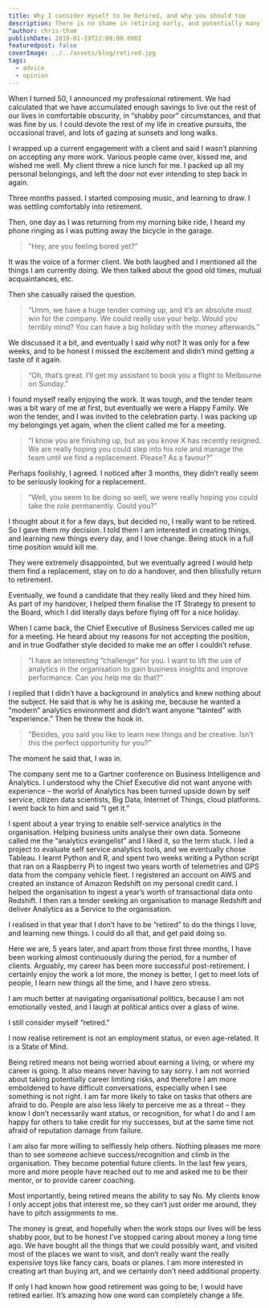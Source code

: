 ```yaml
---
title: Why I consider myself to be Retired, and why you should too
description: There is no shame in retiring early, and potentially many benefits.
^author: chris-tham
publishDate: 2019-01-19T22:00:00.000Z
featuredpost: false
coverImage: ../../assets/blog/retired.jpg
tags:
  - advice
  - opinion
---
```


When I turned 50, I announced my professional retirement. We had calculated that we have accumulated enough savings to live out the rest of our lives in comfortable obscurity, in “shabby poor” circumstances, and that was fine by us. I could devote the rest of my life in creative pursuits, the occasional travel, and lots of gazing at sunsets and long walks.

I wrapped up a current engagement with a client and said I wasn’t planning on accepting any more work. Various people came over, kissed me, and wished me well. My client threw a nice lunch for me. I packed up all my personal belongings, and left the door not ever intending to step back in again.

Three months passed. I started composing music, and learning to draw. I was settling comfortably into retirement.

Then, one day as I was returning from my morning bike ride, I heard my phone ringing as I was putting away the bicycle in the garage.

> “Hey, are you feeling bored yet?”

It was the voice of a former client. We both laughed and I mentioned all the things I am currently doing. We then talked about the good old times, mutual acquaintances, etc.

Then she casually raised the question.

> “Umm, we have a huge tender coming up, and it’s an absolute must win for the company. We could really use your help. Would you terribly mind? You can have a big holiday with the money afterwards.”

We discussed it a bit, and eventually I said why not? It was only for a few weeks, and to be honest I missed the excitement and didn’t mind getting a taste of it again.

> “Oh, that’s great. I’ll get my assistant to book you a flight to Melbourne on Sunday.”

I found myself really enjoying the work. It was tough, and the tender team was a bit wary of me at first, but eventually we were a Happy Family. We won the tender, and I was invited to the celebration party. I was packing up my belongings yet again, when the client called me for a meeting.

> “I know you are finishing up, but as you know X has recently resigned. We are really hoping you could step into his role and manage the team until we find a replacement. Please? As a favour?”

Perhaps foolishly, I agreed. I noticed after 3 months, they didn’t really seem to be seriously looking for a replacement.

> “Well, you seem to be doing so well, we were really hoping you could take the role permanently. Could you?”

I thought about it for a few days, but decided no, I really want to be retired. So I gave them my decision. I told them I am interested in creating things, and learning new things every day, and I love change. Being stuck in a full time position would kill me.

They were extremely disappointed, but we eventually agreed I would help them find a replacement, stay on to do a handover, and then blissfully return to retirement.

Eventually, we found a candidate that they really liked and they hired him. As part of my handover, I helped them finalise the IT Strategy to present to the Board, which I did literally days before flying off for a nice holiday.

When I came back, the Chief Executive of Business Services called me up for a meeting. He heard about my reasons for not accepting the position, and in true Godfather style decided to make me an offer I couldn’t refuse.

> “I have an interesting “challenge” for you. I want to lift the use of analytics in the organisation to gain business insights and improve performance. Can you help me do that?”

I replied that I didn’t have a background in analytics and knew nothing about the subject. He said that is why he is asking me, because he wanted a “modern” analytics environment and didn’t want anyone “tainted” with “experience.” Then he threw the hook in.

> “Besides, you said you like to learn new things and be creative. Isn’t this the perfect opportunity for you?”

The moment he said that, I was in.

The company sent me to a Gartner conference on Business Intelligence and Analytics. I understood why the Chief Executive did not want anyone with experience – the world of Analytics has been turned upside down by self service, citizen data scientists, Big Data, Internet of Things, cloud platforms. I went back to him and said “I get it.”

I spent about a year trying to enable self-service analytics in the organisation. Helping business units analyse their own data. Someone called me the “analytics evangelist” and I liked it, so the term stuck. I led a project to evaluate self service analytics tools, and we eventually chose Tableau. I learnt Python and R, and spent two weeks writing a Python script that ran on a Raspberry Pi to ingest two years worth of telemetries and GPS data from the company vehicle fleet. I registered an account on AWS and created an instance of Amazon Redshift on my personal credit card. I helped the organisation to ingest a year’s worth of transactional data onto Redshift. I then ran a tender seeking an organisation to manage Redshift and deliver Analytics as a Service to the organisation.

I realised in that year that I don’t have to be “retired” to do the things I love, and learning new things. I could do all that, and get paid doing so.

Here we are, 5 years later, and apart from those first three months, I have been working almost continuously during the period, for a number of clients. Arguably, my career has been more successful post-retirement. I certainly enjoy the work a lot more, the money is better, I get to meet lots of people, I learn new things all the time, and I have zero stress.

I am much better at navigating organisational politics, because I am not emotionally vested, and I laugh at political antics over a glass of wine.

I still consider myself “retired.”

I now realise retirement is not an employment status, or even age-related. It is a State of Mind.

Being retired means not being worried about earning a living, or where my career is going. It also means never having to say sorry. I am not worried about taking potentially career limiting risks, and therefore I am more emboldened to have difficult conversations, especially when I see something is not right. I am far more likely to take on tasks that others are afraid to do. People are also less likely to perceive me as a threat – they know I don’t necessarily want status, or recognition, for what I do and I am happy for others to take credit for my successes, but at the same time not afraid of reputation damage from failure.

I am also far more willing to selflessly help others. Nothing pleases me more than to see someone achieve success/recognition and climb in the organisation. They become potential future clients. In the last few years, more and more people have reached out to me and asked me to be their mentor, or to provide career coaching.

Most importantly, being retired means the ability to say No. My clients know I only accept jobs that interest me, so they can’t just order me around, they have to pitch assignments to me.

The money is great, and hopefully when the work stops our lives will be less shabby poor, but to be honest I’ve stopped caring about money a long time ago. We have bought all the things that we could possibly want, and visited most of the places we want to visit, and don’t really want the really expensive toys like fancy cars, boats or planes. I am more interested in creating art than buying art, and we certainly don’t need additional property.

If only I had known how good retirement was going to be, I would have retired earlier. It’s amazing how one word can completely change a life.

